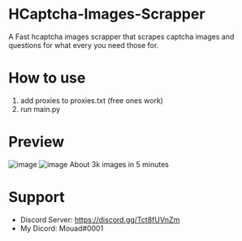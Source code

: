 # HCaptcha-Images-Scrapper
A Fast hcaptcha images scrapper that scrapes captcha images and questions for what every you need those for.

# How to use
1. add proxies to proxies.txt (free ones work)
2. run main.py

# Preview
![image](https://user-images.githubusercontent.com/102869034/226767133-6e92931c-3f19-4302-83a6-63a1e51c38f8.png)
![image](https://user-images.githubusercontent.com/102869034/226767151-1d36c74e-8c15-4362-9814-e245efd02a8b.png)
About 3k images in 5 minutes

# Support 
- Discord Server: https://discord.gg/Tct8fUVnZm
- My Dicord: Mouad#0001
